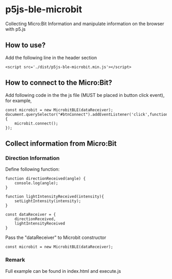 # p5js-ble-microbit
Collecting Micro:Bit Information and manipulate information on the browser with p5.js

## How to use?
Add the following line in the header section
```
<script src='./dist/p5js-ble-microbit.min.js'></script>
```

## How to connect to the Micro:Bit?
Add following code in the the js file (MUST be placed in button click event), for example,
```
const microbit = new MicrobitBLE(dataReceiver);
document.querySelector("#btnConnect").addEventListener('click',function(event) {
    microbit.connect();
});
```

## Collect information from Micro:Bit
### Direction Information
Define following function:
```
function directionReceived(angle) {
    console.log(angle);
}

function lightIntensityReceived(intensity){
    setLightIntensity(intensity);
}

const dataReceiver = {
    directionReceived,
    lightIntensityReceived
}
```

Pass the "dataReceiver" to Microbit constructor
```
const microbit = new MicrobitBLE(dataReceiver);
```

### Remark
Full example can be found in index.html and execute.js
